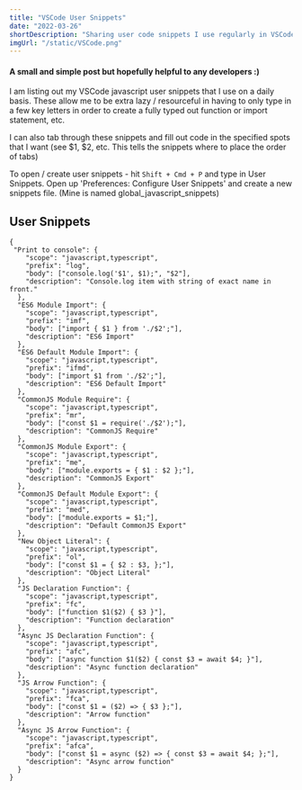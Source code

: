 ```yaml
---
title: "VSCode User Snippets"
date: "2022-03-26"
shortDescription: "Sharing user code snippets I use regularly in VSCode."
imgUrl: "/static/VSCode.png"
---
```


#### A small and simple post but hopefully helpful to any developers :)

I am listing out my VSCode javascript user snippets that I use on a daily basis. These allow me to be extra lazy / resourceful in having to only type in a few key letters in order to create a fully typed out function or import statement, etc.

I can also tab through these snippets and fill out code in the specified spots that I want (see $1, $2, etc. This tells the snippets where to place the order of tabs)

To open / create user snippets - hit `Shift + Cmd + P` and type in User Snippets.
Open up 'Preferences: Configure User Snippets' and create a new snippets file. (Mine is named global_javascript_snippets)

## User Snippets

```
{
 "Print to console": {
    "scope": "javascript,typescript",
    "prefix": "log",
    "body": ["console.log('$1', $1);", "$2"],
    "description": "Console.log item with string of exact name in front."
  },
  "ES6 Module Import": {
    "scope": "javascript,typescript",
    "prefix": "imf",
    "body": ["import { $1 } from './$2';"],
    "description": "ES6 Import"
  },
  "ES6 Default Module Import": {
    "scope": "javascript,typescript",
    "prefix": "ifmd",
    "body": ["import $1 from './$2';"],
    "description": "ES6 Default Import"
  },
  "CommonJS Module Require": {
    "scope": "javascript,typescript",
    "prefix": "mr",
    "body": ["const $1 = require('./$2');"],
    "description": "CommonJS Require"
  },
  "CommonJS Module Export": {
    "scope": "javascript,typescript",
    "prefix": "me",
    "body": ["module.exports = { $1 : $2 };"],
    "description": "CommonJS Export"
  },
  "CommonJS Default Module Export": {
    "scope": "javascript,typescript",
    "prefix": "med",
    "body": ["module.exports = $1;"],
    "description": "Default CommonJS Export"
  },
  "New Object Literal": {
    "scope": "javascript,typescript",
    "prefix": "ol",
    "body": ["const $1 = { $2 : $3, };"],
    "description": "Object Literal"
  },
  "JS Declaration Function": {
    "scope": "javascript,typescript",
    "prefix": "fc",
    "body": ["function $1($2) { $3 }"],
    "description": "Function declaration"
  },
  "Async JS Declaration Function": {
    "scope": "javascript,typescript",
    "prefix": "afc",
    "body": ["async function $1($2) { const $3 = await $4; }"],
    "description": "Async function declaration"
  },
  "JS Arrow Function": {
    "scope": "javascript,typescript",
    "prefix": "fca",
    "body": ["const $1 = ($2) => { $3 };"],
    "description": "Arrow function"
  },
  "Async JS Arrow Function": {
    "scope": "javascript,typescript",
    "prefix": "afca",
    "body": ["const $1 = async ($2) => { const $3 = await $4; };"],
    "description": "Async arrow function"
  }
}
```
